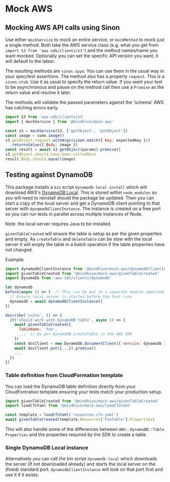 # Mock AWS

## Mocking AWS API calls using Sinon

Use either `mockService` to mock an entire service, or `mockMethod`
 to mock just a single method. Both take the AWS service class
 (e.g. what you get from `import S3 from 'aws-sdk/clients/s3'`)
 and the method names/name you want mocked. Optionally you can set
 the specific API version you want, it will default to the latest.

The resulting methods are `sinon.spy`s. You can use them in the
 usual way in your spec/test assertions. The method also has a property
`request`. This is a `sinon.stub`. Use it as usual to specify
 the return value. If you want your test to be asynchronous and
 pause on the method call then use a `Promise` as the return value
 and resolve it later.

The methods will validate the passed parameters against the
 'schema' AWS has catching errors early.

```js
import S3 from 'aws-sdk/clients/s3'
import { mockService } from '@mindhive/mock-aws'

const s3 = mockService(S3, ['getObject', 'putObject'])
const image = some.image()
s3.getObject.request.withArgs(sinon.match({ Key: expectedKey }))
  .returnsValue({ Body: image })
const result = await s3.getObject(params).promise()
s3.getObject.should.have.been.calledOnce
result.Body.should.equal(image)
```

## Testing against DynamoDB

This package installs a `bin` script `dynamodb-local-install` which
will download AWS's [DynamoDB Local](https://docs.aws.amazon.com/amazondynamodb/latest/developerguide/DynamoDBLocal.html).
This is stored within `node_modules` so you will need to reinstall
should the package be updated.
Then you can start a copy of the local server and get a DynamoDB
client pointing to that server with `dynamodbClientInstance`.
The instance is created on a free port so you can run tests in
parallel across multiple instances of Node.

Note: the local server requires Java to be installed.

`givenTableCreated` will ensure the table is setup as per the given
properties and empty.
As `createTable` and `deleteTable` can be slow with
the local server it will empty the table in a batch operation if the
table properties have not changed.

Example:
```js
import dynamodbClientInstance from '@mindhive/mock-aws/dynamodbClientInstance'
import givenTableCreated from '@mindhive/mock-aws/givenTableCreated'
import DynamoDb from 'aws-sdk/clients/dynamodb'

let dynamodb
before(async () => {  // This can be put in a separate module imported by all tests
  // Ensure local server is started before the test runs
  dynamodb = await dynamodbClientInstance()
})

describe('suite', () => {
  it('should work with DynamoDB table', async () => {
    await givenTableCreated({
      TableName: 'foo',
      ...  // As per DynamoDB.createTable in the AWS SDK
    })
    const docClient = new DynamoDb.DocumentClient({ service: dynamodb })
    await docClient.put({...}).promise()
    ...
  })
})
```

### Table definition from CloudFormation template

You can load the DynamoDB table definition directly from your
CloudFomration template ensuring your tests match your production setup.

```js
import givenTableCreated from '@mindhive/mock-aws/givenTableCreated'
import loadCfnYaml from '@mindhive/mock-aws/loadCfnYaml'

const template = loadCfnYaml('resources.cfn.yaml')
await givenTableCreated(template.Resources['FooTable'].Properties)
```

This will also handle some of the differences between `AWS::DynamoDB::Table`
`Properties` and the properties required by the SDK to create a table.

### Single DynamoDB Local instance

Alternatively you can call the bin script `dynamodb-local` which downloads
the server (if not downloaded already) and starts the local server on
the (fixed) standard port. `dynamodbClientInstance` will look on that
port first and use it if it exists.
